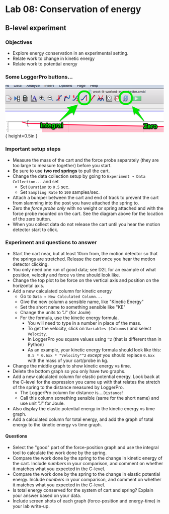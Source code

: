 # Lab 08: Conservation of energy

## B-level experiment

### Objectives

-   Explore energy conservation in an experimental setting.
-   Relate work to change in kinetic energy
-   Relate work to potential energy

### Some LoggerPro buttons...

![Location of some logger pro buttons](logger-pro-buttons.png){ height=0.5in }

### Important setup steps

- Measure the mass of the cart and the force probe separately (they are too large to measure together) before you start.
- Be sure to use **two red springs** to pull the cart.
- Change the data collection setup by going to `Experiment → Data Collection...` and set
    - Set `Duration` to `0.5` sec.
    - Set `Sampling Rate` to `100` samples/sec.
- Attach a bumper between the cart and end of track to prevent the cart from slamming into the post you have attached the spring to.
- Zero the *force probe only* with no weight or spring attached and with the force probe mounted on the cart. See the diagram above for the location of the zero button.
- When you collect data do not release the cart until you hear the motion detector start to click.

### Experiment and questions to answer

- Start the cart near, but at least 10cm from, the motion detector so that the springs are stretched. Release the cart once you hear the motion detector clicking.
- You only need one run of good data; see D2L for an example of what position, velocity and force vs time should look like.
- Change the top plot to be force on the vertical axis and position on the horizontal axis.
- Add a new calculated column for kinetic energy
    - Go to `Data → New Calculated Column...`
    - Give the new column a sensible name, like "Kinetic Energy"
    - Set the short name to something sensible like "KE"
    - Change the units to "J" (for Joule)
    - For the formula, use the kinetic energy formula.
        - You will need to type in a number in place of the mass.
        - To get the velocity, click on `Variables (Columns)` and select `Velocity`.
        - In LoggerPro you square values using `^2` (that is different than in Python)
        - As an example, your kinetic energy formula should look like this: `0.5 * 0.6xx * "Velocity"^2` *except* you should replace `0.6xx` with the mass of your cart/probe in kg.
- Change the middle graph to show kinetic energy vs time.
- Delete the bottom graph so you only have two graphs.
- Add a new calculated column for elastic potential energy. Look back at the C-level for the expression you came up with that relates the stretch of the spring to the distance measured by LoggerPro.
    - The LoggerPro column for distance is....`Distance`!
    - Call this column something sensible (same for the short name) and use unit "J" for Joule.
- Also display the elastic potential energy in the kinetic energy vs time graph.
- Add a calculated column for total energy, and add the graph of total energy to the kinetic energy vs time graph.

#### Questions

- Select the "good" part of the force-position graph and use the integral tool to calculate the work done by the spring.
- Compare the work done by the spring to the change in kinetic energy of the cart. Include *numbers* in your comparison, and comment on whether it matches what you expected in the C-level.
- Compare the work done by the spring to the change in elastic potential energy. Include *numbers* in your comparison, and comment on whether it matches what you expected in the C-level.
- Is total energy conserved for the system of cart and spring? Explain your answer based on your data.
- Include screen shots of each graph (force-position and energy-time) in your lab write-up.
